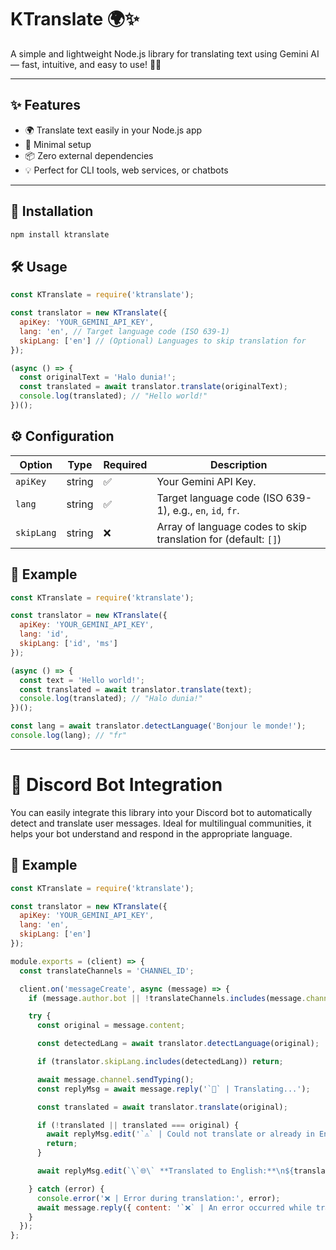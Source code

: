 # KTranslate 🌍✨

A simple and lightweight Node.js library for translating text using Gemini AI — fast, intuitive, and easy to use! 🧠💬

---

## ✨ Features

- 🌍 Translate text easily in your Node.js app
- 🚀 Minimal setup
- 📦 Zero external dependencies
- 💡 Perfect for CLI tools, web services, or chatbots

---

## 🚀 Installation

```sh
npm install ktranslate
```

## 🛠️ Usage

```javascript
const KTranslate = require('ktranslate');

const translator = new KTranslate({
  apiKey: 'YOUR_GEMINI_API_KEY',
  lang: 'en', // Target language code (ISO 639-1)
  skipLang: ['en'] // (Optional) Languages to skip translation for
});

(async () => {
  const originalText = 'Halo dunia!';
  const translated = await translator.translate(originalText);
  console.log(translated); // "Hello world!"
})();
```

## ⚙️ Configuration

| Option     | Type   | Required | Description                                                     |
|------------|--------|----------|-----------------------------------------------------------------|
| `apiKey`   | string |    	✅     | Your Gemini API Key.                                            |
| `lang`     | string |    	✅     | Target language code (ISO 639-1), e.g., `en`, `id`, `fr`.       |
| `skipLang` | string |    	❌     | Array of language codes to skip translation for (default: `[]`) |

## 🔧 Example

```javascript
const KTranslate = require('ktranslate');

const translator = new KTranslate({
  apiKey: 'YOUR_GEMINI_API_KEY',
  lang: 'id',
  skipLang: ['id', 'ms']
});

(async () => {
  const text = 'Hello world!';
  const translated = await translator.translate(text);
  console.log(translated); // "Halo dunia!"
})();

const lang = await translator.detectLanguage('Bonjour le monde!');
console.log(lang); // "fr"
```
---

# 🧩 Discord Bot Integration

You can easily integrate this library into your Discord bot to automatically detect and translate user messages. Ideal for multilingual communities, it helps your bot understand and respond in the appropriate language.

## 🔧 Example

```javascript
const KTranslate = require('ktranslate');

const translator = new KTranslate({
  apiKey: 'YOUR_GEMINI_API_KEY',
  lang: 'en', 
  skipLang: ['en']
});

module.exports = (client) => {
  const translateChannels = 'CHANNEL_ID';

  client.on('messageCreate', async (message) => {
    if (message.author.bot || !translateChannels.includes(message.channel.id)) return;

    try {
      const original = message.content;

      const detectedLang = await translator.detectLanguage(original);

      if (translator.skipLang.includes(detectedLang)) return;

      await message.channel.sendTyping();
      const replyMsg = await message.reply('`🔄` | Translating...');

      const translated = await translator.translate(original);

      if (!translated || translated === original) {
        await replyMsg.edit('`⚠️` | Could not translate or already in English.');
        return;
      }

      await replyMsg.edit(`\`🌐\` **Translated to English:**\n${translated}`);

    } catch (error) {
      console.error('❌ | Error during translation:', error);
      await message.reply({ content: '`❌` | An error occurred while translating the message.' });
    }
  });
};
```
